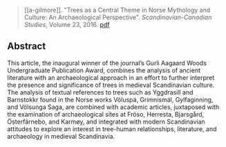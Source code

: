 > [[a-gilmore]]. "Trees as a Central Theme in Norse Mythology and Culture: An Archaeological Perspective". *Scandinavian-Canadian Studies*, Volume 23, 2016. [pdf](a-gilmore2016.pdf)

## Abstract
This article, the inaugural winner of the journal’s Gurli Aagaard Woods Undergraduate Publication Award, combines the analysis of ancient literature with an archaeological approach in an effort to further interpret the presence and significance of trees in medieval Scandinavian culture. The analysis of textual references to trees such as Yggdrasill and Barnstokkr found in the Norse works Völuspá, Grímnismál, Gylfaginning, and Völsunga Saga, are combined with academic articles, juxtaposed with the examination of archaeological sites at Fröso, Herresta, Bjarsgård, Österfärnebo, and Karmøy, and integrated with modern Scandinavian attitudes to explore an interest in tree-human relationships, literature, and archaeology in medieval Scandinavia.